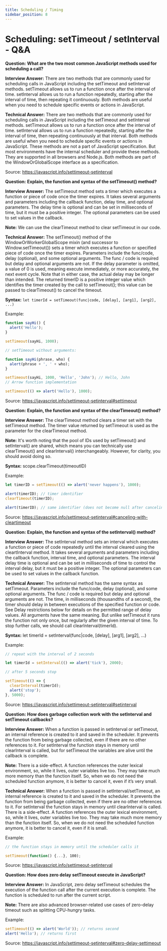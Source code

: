 ```yaml
---
title: Scheduling / Timing
sidebar_position: 8
---
```


# Scheduling: setTimeout / setInterval - Q&A

**Question:** **What are the two most common JavaScript methods used for scheduling a call?**

**Interview Answer:** There are two methods that are commonly used for scheduling calls in JavaScript including the setTimeout and setInterval methods. setTimeout allows us to run a function once after the interval of time. setInterval allows us to run a function repeatedly, starting after the interval of time, then repeating it continuously. Both methods are useful when you need to schedule specific events or actions in JavaScript.

**Technical Answer:** There are two methods that are commonly used for scheduling calls in JavaScript including the setTimeout and setInterval methods. setTimeout allows us to run a function once after the interval of time. setInterval allows us to run a function repeatedly, starting after the interval of time, then repeating continuously at that interval. Both methods are useful when you need to schedule specific events or actions in JavaScript. These methods are not a part of JavaScript specification. But most environments have the internal scheduler and provide these methods. They are supported in all browsers and Node.js. Both methods are part of the WindowOrGlobalScope interface as a specification.

Source: <https://javascript.info/settimeout-setinterval>

**Question:** **Explain, the function and syntax of the setTimeout() method?**

**Interview Answer:** The setTimeout method sets a timer which executes a function or piece of code once the timer expires. It takes several arguments and parameters including the callback function, delay time, and optional parameters. The delay time is optional and can be set in milliseconds of time, but it must be a positive integer. The optional parameters can be used to set values in the callback.

**Note:** We can use the clearTimeout method to clear setTimeout in our code.

**Technical Answer:** The setTimeout() method of the WindowOrWorkerGlobalScope mixin (and successor to Window.setTimeout()) sets a timer which executes a function or specified piece of code once the timer expires. Parameters include the func/code, delay (optional), and some optional arguments. The func / code is required but delay and optional arguments are not. If the delay parameter is omitted, a value of 0 is used, meaning execute immediately, or more accurately, the next event cycle. Note that in either case, the actual delay may be longer than intended. The returned timerID is a positive integer value which identifies the timer created by the call to setTimeout(); this value can be passed to clearTimeout() to cancel the timeout.

**Syntax:** `let timerId = setTimeout(func|code, [delay], [arg1], [arg2], ...)`

Example:

```js
function sayHi() {
  alert('Hello');
}

setTimeout(sayHi, 1000);

// setTimeout without arguments:

function sayHi(phrase, who) {
  alert(phrase + ', ' + who);
}

setTimeout(sayHi, 1000, 'Hello', 'John'); // Hello, John
// Arrow function implementation

setTimeout(() => alert('Hello'), 1000);
```

Source: <https://javascript.info/settimeout-setinterval#settimeout>

**Question:** **Explain, the function and syntax of the clearTimeout() method?**

**Interview Answer:** The clearTimeout method clears a timer set with the setTimeout method. The timer value returned by setTimeout is used as the parameter for the clearTimeout method.

**Note:** It's worth noting that the pool of IDs used by setTimeout() and setInterval() are shared, which means you can technically use clearTimeout() and clearInterval() interchangeably. However, for clarity, you should avoid doing so.

**Syntax:** scope.clearTimeout(timeoutID)

Example:

```js
let timerID = setTimeout(() => alert('never happens'), 1000);

alert(timerID); // timer identifier
clearTimeout(timerID);

alert(timerID); // same identifier (does not become null after canceling)
```

Source: <https://javascript.info/settimeout-setinterval#canceling-with-cleartimeout>

**Question:** **Explain, the function and syntax of the setInterval() method?**

**Interview Answer:** The setInterval method sets an interval which executes a function or piece of code repeatedly until the interval cleared using the cleartInterval method. It takes several arguments and parameters including the callback function, interval time, and optional parameters. The interval delay time is optional and can be set in milliseconds of time to control the interval delay, but it must be a positive integer. The optional parameters can be used to set values in the callback function.

**Technical Answer:** The setInterval method has the same syntax as setTimeout. Parameters include the func/code, delay (optional), and some optional arguments. The func / code is required but delay and optional arguments are not. The time, in milliseconds (thousandths of a second), the timer should delay in between executions of the specified function or code. See Delay restrictions below for details on the permitted range of delay values. All arguments have the same meaning. But unlike setTimeout it runs the function not only once, but regularly after the given interval of time. To stop further calls, we should call clearInterval(timerId).

**Syntax:** let timerId = setInterval(func|code, [delay], [arg1], [arg2], ...)

Example:

```js
// repeat with the interval of 2 seconds

let timerId = setInterval(() => alert('tick'), 2000);

// after 5 seconds stop

setTimeout(() => {
  clearInterval(timerId);
  alert('stop');
}, 5000);
```

Source: <https://javascript.info/settimeout-setinterval#setinterval>

**Question:** **How does garbage collection work with the setInterval and setTimeout callbacks?**

**Interview Answer:** When a function is passed in setInterval or setTimeout, an internal reference is created to it and saved in the scheduler. It prevents the function from being garbage collected, even if there are no other references to it. For setInterval the function stays in memory until clearInterval is called, but for setTimeout the variables are alive until the callback is complete.

**Note:** There is a side-effect. A function references the outer lexical environment, so, while it lives, outer variables live too. They may take much more memory than the function itself. So, when we do not need the scheduled function anymore, it is better to cancel it, even if it’s very small.

**Technical Answer:** When a function is passed in setInterval/setTimeout, an internal reference is created to it and saved in the scheduler. It prevents the function from being garbage collected, even if there are no other references to it. For setInterval the function stays in memory until clearInterval is called. There is a side-effect. A function references the outer lexical environment, so, while it lives, outer variables live too. They may take much more memory than the function itself. So, when we do not need the scheduled function anymore, it is better to cancel it, even if it is small.

Example:

```js
// the function stays in memory until the scheduler calls it

setTimeout(function() {...}, 100);
```

Source: <https://javascript.info/settimeout-setinterval>

**Question:** **How does zero delay setTimeout execute in JavaScript?**

**Interview Answer:** In JavaScript, zero delay setTimeout schedules the execution of the function call after the current execution is complete. The function is scheduled to run after the current script.

**Note:** There are also advanced browser-related use cases of zero-delay timeout such as splitting CPU-hungry tasks.

Example:

```js
setTimeout(() => alert('World')); // returns second
alert('Hello'); // returns first
```

Source: <https://javascript.info/settimeout-setinterval#zero-delay-settimeout>
